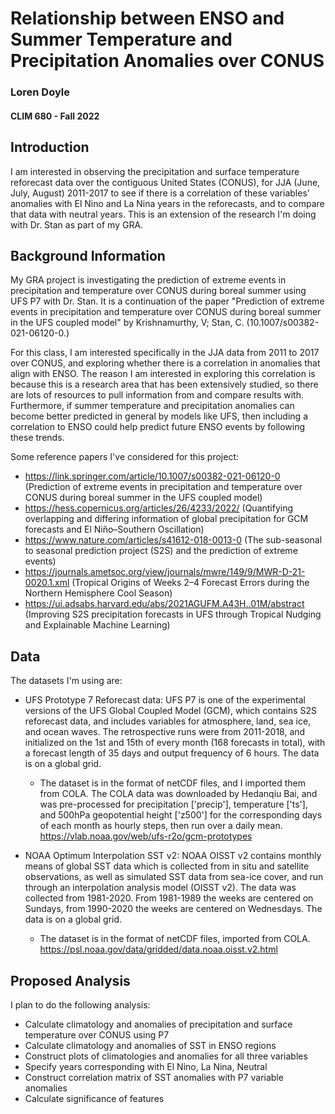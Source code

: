 # Relationship between ENSO and Summer Temperature and Precipitation Anomalies over CONUS 
 
### Loren Doyle
#### CLIM 680 - Fall 2022

## Introduction

I am interested in observing the precipitation and surface temperature reforecast data over the contiguous United States (CONUS), for JJA (June, July, August) 2011-2017 to see if there is a correlation of these variables' anomalies with El Nino and La Nina years in the reforecasts, and to compare that data with neutral years. This is an extension of the research I'm doing with Dr. Stan as part of my GRA.

## Background Information

My GRA project is investigating the prediction of extreme events in precipitation and temperature over CONUS during boreal summer using UFS P7 with Dr. Stan. It is a continuation of the paper "Prediction of extreme events in precipitation and temperature over CONUS during boreal summer in the UFS coupled model" by Krishnamurthy, V; Stan, C. (10.1007/s00382-021-06120-0.)

For this class, I am interested specifically in the JJA data from 2011 to 2017 over CONUS, and exploring whether there is a correlation in anomalies that align with ENSO. The reason I am interested in exploring this correlation is because this is a research area that has been extensively studied, so there are lots of resources to pull information from and compare results with. Furthermore, if summer temperature and precipitation anomalies can become better predicted in general by models like UFS, then including a correlation to ENSO could help predict future ENSO events by following these trends.

Some reference papers I've considered for this project:
* https://link.springer.com/article/10.1007/s00382-021-06120-0 (Prediction of extreme events in precipitation and temperature over CONUS during boreal summer in the UFS coupled model)
* https://hess.copernicus.org/articles/26/4233/2022/ (Quantifying overlapping and differing information of global precipitation for GCM forecasts and El Niño–Southern Oscillation)
* https://www.nature.com/articles/s41612-018-0013-0 (The sub-seasonal to seasonal prediction project (S2S) and the prediction of extreme events)
* https://journals.ametsoc.org/view/journals/mwre/149/9/MWR-D-21-0020.1.xml (Tropical Origins of Weeks 2–4 Forecast Errors during the Northern Hemisphere Cool Season)
* https://ui.adsabs.harvard.edu/abs/2021AGUFM.A43H..01M/abstract (Improving S2S precipitation forecasts in UFS through Tropical Nudging and Explainable Machine Learning)


## Data

The datasets I'm using are:
* UFS Prototype 7 Reforecast data: UFS P7 is one of the experimental versions of the UFS Global Coupled Model (GCM), which contains S2S reforecast data, and includes variables for atmosphere, land, sea ice, and ocean waves. The retrospective runs were from 2011-2018, and initialized on the 1st and 15th of every month (168 forecasts in total), with a forecast length of 35 days and output frequency of 6 hours. The data is on a global grid.
  * The dataset is in the format of netCDF files, and I imported them from COLA. The COLA data was downloaded by Hedanqiu Bai, and was pre-processed for precipitation ['precip'], temperature ['ts'], and 500hPa geopotential height ['z500'] for the corresponding days of each month as hourly steps, then run over a daily mean. https://vlab.noaa.gov/web/ufs-r2o/gcm-prototypes

* NOAA Optimum Interpolation SST v2: NOAA OISST v2 contains monthly means of global SST data which is collected from in situ and satellite observations, as well as simulated SST data from sea-ice cover, and run through an interpolation analysis model (OISST v2). The data was collected from 1981-2020. From 1981-1989 the weeks are centered on Sundays, from 1990-2020 the weeks are centered on Wednesdays. The data is on a global grid.
  * The dataset is in the format of netCDF files, imported from COLA. https://psl.noaa.gov/data/gridded/data.noaa.oisst.v2.html


## Proposed Analysis
I plan to do the following analysis:
* Calculate climatology and anomalies of precipitation and surface temperature over CONUS using P7
* Calculate climatology and anomalies of SST in ENSO regions 
* Construct plots of climatologies and anomalies for all three variables
* Specify years corresponding with El Nino, La Nina, Neutral
* Construct correlation matrix of SST anomalies with P7 variable anomalies
* Calculate significance of features



